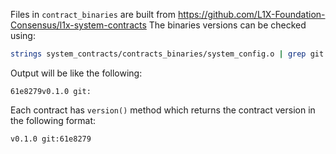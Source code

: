 Files in `contract_binaries` are built from https://github.com/L1X-Foundation-Consensus/l1x-system-contracts
The binaries versions can be checked using:
```bash
strings system_contracts/contracts_binaries/system_config.o | grep git:
```
Output will be like the following:
```
61e8279v0.1.0 git:
```
Each contract has `version()` method which returns the contract version in the following format:
```
v0.1.0 git:61e8279
```